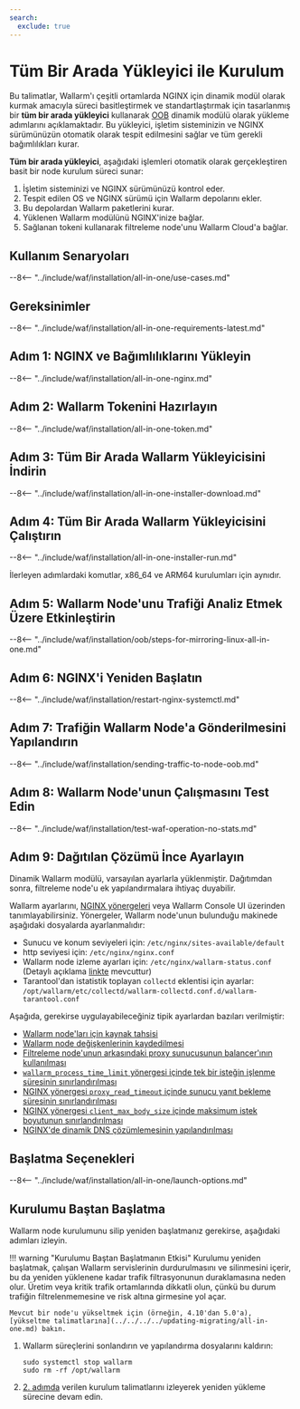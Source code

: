 ```yaml
---
search:
  exclude: true
---
```


[img-wl-console-users]:             ../../../../images/check-user-no-2fa.png
[wallarm-status-instr]:             ../../../../admin-en/configure-statistics-service.md
[memory-instr]:                     ../../../../admin-en/configuration-guides/allocate-resources-for-node.md
[waf-directives-instr]:             ../../../../admin-en/configure-parameters-en.md
[ptrav-attack-docs]:                ../../../../attacks-vulns-list.md#path-traversal
[attacks-in-ui-image]:           ../../../../images/admin-guides/test-attacks-quickstart.png
[waf-mode-instr]:                   ../../../../admin-en/configure-wallarm-mode.md
[logging-instr]:                    ../../../../admin-en/configure-logging.md
[proxy-balancer-instr]:             ../../../../admin-en/using-proxy-or-balancer-en.md
[process-time-limit-instr]:         ../../../../admin-en/configure-parameters-en.md#wallarm_process_time_limit
[configure-proxy-balancer-instr]:   ../../../../admin-en/configuration-guides/access-to-wallarm-api-via-proxy.md
[update-instr]:                     ../../../../updating-migrating/nginx-modules.md
[install-postanalytics-docs]:        ../../../../../admin-en/installation-postanalytics-en/
[dynamic-dns-resolution-nginx]:     ../../../../admin-en/configure-dynamic-dns-resolution-nginx.md
[waf-mode-recommendations]:          ../../../../about-wallarm/deployment-best-practices.md#follow-recommended-onboarding-steps
[ip-lists-docs]:                    ../../../../user-guides/ip-lists/overview.md
[versioning-policy]:                ../../../../updating-migrating/versioning-policy.md#version-list
[install-postanalytics-instr]:      ../../../../admin-en/installation-postanalytics-en.md
[waf-installation-instr-latest]:     /installation/nginx/dynamic-module/
[img-node-with-several-instances]:  ../../../../images/user-guides/nodes/wallarm-node-with-two-instances.png
[img-create-wallarm-node]:      ../../../../images/user-guides/nodes/create-cloud-node.png
[nginx-custom]:                 ../../../../faq/nginx-compatibility.md#is-wallarm-filtering-node-compatible-with-the-custom-build-of-nginx
[node-token]:                       ../../../../quickstart.md#deploy-the-wallarm-filtering-node
[api-token]:                        ../../../../user-guides/settings/api-tokens.md
[platform]:                         ../../../supported-deployment-options.md
[img-grouped-nodes]:                ../../../../images/user-guides/nodes/grouped-nodes.png
[wallarm-token-types]:              ../../../../user-guides/nodes/nodes.md#api-and-node-tokens-for-node-creation
[ip-lists-docs]:                    ../../../../user-guides/ip-lists/overview.md
[oob-advantages-limitations]:       ../../../oob/overview.md#limitations
[web-server-mirroring-examples]:    ../../../oob/web-server-mirroring/overview.md#configuration-examples-for-traffic-mirroring
[download-aio-step]:                #step-3-download-all-in-one-wallarm-installer
[enable-traffic-analysis-step]:     #step-5-enable-wallarm-node-to-analyze-traffic
[restart-nginx-step]:               #step-6-restart-nginx
[separate-postanalytics-installation-aio]:  ../../../../admin-en/installation-postanalytics-en.md
[api-spec-enforcement-docs]:        ../../../../api-specification-enforcement/overview.md

# Tüm Bir Arada Yükleyici ile Kurulum

Bu talimatlar, Wallarm'ı çeşitli ortamlarda NGINX için dinamik modül olarak kurmak amacıyla süreci basitleştirmek ve standartlaştırmak için tasarlanmış bir **tüm bir arada yükleyici** kullanarak [OOB](../overview.md) dinamik modülü olarak yükleme adımlarını açıklamaktadır. Bu yükleyici, işletim sisteminizin ve NGINX sürümünüzün otomatik olarak tespit edilmesini sağlar ve tüm gerekli bağımlılıkları kurar.

**Tüm bir arada yükleyici**, aşağıdaki işlemleri otomatik olarak gerçekleştiren basit bir node kurulum süreci sunar:

1. İşletim sisteminizi ve NGINX sürümünüzü kontrol eder.
2. Tespit edilen OS ve NGINX sürümü için Wallarm depolarını ekler.
3. Bu depolardan Wallarm paketlerini kurar.
4. Yüklenen Wallarm modülünü NGINX'inize bağlar.
5. Sağlanan tokeni kullanarak filtreleme node'unu Wallarm Cloud'a bağlar.

## Kullanım Senaryoları

--8<-- "../include/waf/installation/all-in-one/use-cases.md"

## Gereksinimler

--8<-- "../include/waf/installation/all-in-one-requirements-latest.md"

## Adım 1: NGINX ve Bağımlılıklarını Yükleyin

--8<-- "../include/waf/installation/all-in-one-nginx.md"

## Adım 2: Wallarm Tokenini Hazırlayın

--8<-- "../include/waf/installation/all-in-one-token.md"

## Adım 3: Tüm Bir Arada Wallarm Yükleyicisini İndirin

--8<-- "../include/waf/installation/all-in-one-installer-download.md"

## Adım 4: Tüm Bir Arada Wallarm Yükleyicisini Çalıştırın

--8<-- "../include/waf/installation/all-in-one-installer-run.md"

İlerleyen adımlardaki komutlar, x86_64 ve ARM64 kurulumları için aynıdır.

## Adım 5: Wallarm Node'unu Trafiği Analiz Etmek Üzere Etkinleştirin

--8<-- "../include/waf/installation/oob/steps-for-mirroring-linux-all-in-one.md"

## Adım 6: NGINX'i Yeniden Başlatın

--8<-- "../include/waf/installation/restart-nginx-systemctl.md"

## Adım 7: Trafiğin Wallarm Node'a Gönderilmesini Yapılandırın

--8<-- "../include/waf/installation/sending-traffic-to-node-oob.md"

## Adım 8: Wallarm Node'unun Çalışmasını Test Edin

--8<-- "../include/waf/installation/test-waf-operation-no-stats.md"

## Adım 9: Dağıtılan Çözümü İnce Ayarlayın

Dinamik Wallarm modülü, varsayılan ayarlarla yüklenmiştir. Dağıtımdan sonra, filtreleme node'u ek yapılandırmalara ihtiyaç duyabilir.

Wallarm ayarlarını, [NGINX yönergeleri](../../../../admin-en/configure-parameters-en.md) veya Wallarm Console UI üzerinden tanımlayabilirsiniz. Yönergeler, Wallarm node'unun bulunduğu makinede aşağıdaki dosyalarda ayarlanmalıdır:

* Sunucu ve konum seviyeleri için: `/etc/nginx/sites-available/default`
* http seviyesi için: `/etc/nginx/nginx.conf`
* Wallarm node izleme ayarları için: `/etc/nginx/wallarm-status.conf` (Detaylı açıklama [linkte](wallarm-status-instr) mevcuttur)
* Tarantool'dan istatistik toplayan `collectd` eklentisi için ayarlar: `/opt/wallarm/etc/collectd/wallarm-collectd.conf.d/wallarm-tarantool.conf`

Aşağıda, gerekirse uygulayabileceğiniz tipik ayarlardan bazıları verilmiştir:

* [Wallarm node'ları için kaynak tahsisi][memory-instr]
* [Wallarm node değişkenlerinin kaydedilmesi][logging-instr]
* [Filtreleme node'unun arkasındaki proxy sunucusunun balancer'ının kullanılması][proxy-balancer-instr]
* [`wallarm_process_time_limit` yönergesi içinde tek bir isteğin işlenme süresinin sınırlandırılması][process-time-limit-instr]
* [NGINX yönergesi `proxy_read_timeout` içinde sunucu yanıt bekleme süresinin sınırlandırılması](https://nginx.org/en/docs/http/ngx_http_proxy_module.html#proxy_read_timeout)
* [NGINX yönergesi `client_max_body_size` içinde maksimum istek boyutunun sınırlandırılması](https://nginx.org/en/docs/http/ngx_http_core_module.html#client_max_body_size)
* [NGINX'de dinamik DNS çözümlemesinin yapılandırılması][dynamic-dns-resolution-nginx]

## Başlatma Seçenekleri

--8<-- "../include/waf/installation/all-in-one/launch-options.md"

## Kurulumu Baştan Başlatma

Wallarm node kurulumunu silip yeniden başlatmanız gerekirse, aşağıdaki adımları izleyin.

!!! warning "Kurulumu Baştan Başlatmanın Etkisi"
    Kurulumu yeniden başlatmak, çalışan Wallarm servislerinin durdurulmasını ve silinmesini içerir, bu da yeniden yüklenene kadar trafik filtrasyonunun duraklamasına neden olur. Üretim veya kritik trafik ortamlarında dikkatli olun, çünkü bu durum trafiğin filtrelenmemesine ve risk altına girmesine yol açar.

    Mevcut bir node'u yükseltmek için (örneğin, 4.10'dan 5.0'a), [yükseltme talimatlarına](../../../../updating-migrating/all-in-one.md) bakın.

1. Wallarm süreçlerini sonlandırın ve yapılandırma dosyalarını kaldırın:

    ```
    sudo systemctl stop wallarm
    sudo rm -rf /opt/wallarm
    ```
1. [2. adımda](#step-2-prepare-wallarm-token) verilen kurulum talimatlarını izleyerek yeniden yükleme sürecine devam edin.